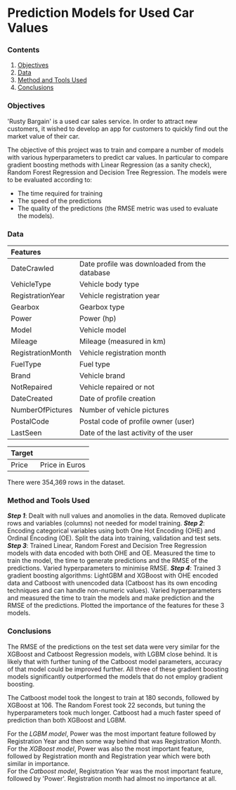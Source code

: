 # Prediction Models for Used Car Values

### Contents
1. [Objectives](https://github.com/SteveLewisUK/datascience_bootcamp_projects/blob/main/predicting_used_car_values/README.md#objective)
2. [Data](https://github.com/SteveLewisUK/datascience_bootcamp_projects/blob/main/predicting_used_car_values/README.md#data)
3. [Method and Tools Used](https://github.com/SteveLewisUK/datascience_bootcamp_projects/blob/main/predicting_used_car_values/README.md#method-and-tools-used)
4. [Conclusions](https://github.com/SteveLewisUK/datascience_bootcamp_projects/blob/main/predicting_used_car_values/README.md#conclusions)



### Objectives
'Rusty Bargain' is a used car sales service.  In order to attract new customers, it wished to develop an app for customers to quickly find out the market value of their car.

The objective of this project was to train and compare a number of models with various hyperparameters to predict car values.  In particular to compare gradient boosting methods with Linear Regression (as a sanity check), Random Forest Regression and Decision Tree Regression.  The models were to be evaluated according to:
- The time required for training
- The speed of the predictions
- The quality of the predictions (the RMSE metric was used to evaluate the models).



### Data
|**Features** |  |
|:------------- | :----------|
|DateCrawled | Date profile was downloaded from the database|
|VehicleType | Vehicle body type|
|RegistrationYear | Vehicle registration year|
|Gearbox | Gearbox type|
|Power | Power (hp)|
|Model | Vehicle model|
|Mileage | Mileage (measured in km)|
|RegistrationMonth | Vehicle registration month|
|FuelType | Fuel type|
|Brand | Vehicle brand|
|NotRepaired | Vehicle repaired or not|
|DateCreated | Date of profile creation|
|NumberOfPictures | Number of vehicle pictures|
|PostalCode | Postal code of profile owner (user)|
|LastSeen | Date of the last activity of the user|

|**Target** |  |
|:------------- | :----------|
|Price | Price in Euros|

There were 354,369 rows in the dataset.



### Method and Tools Used
***Step 1***: Dealt with null values and anomolies in the data. Removed duplicate rows and variables (columns) not needed for model training.
***Step 2***: Encoding categorical variables using both One Hot Encoding (OHE) and Ordinal Encoding (OE). Split the data into training, validation and test sets.
***Step 3***: Trained Linear, Random Forest and Decision Tree Regression models with data encoded with both OHE and OE. Measured the time to train the model, the time to generate predictions and the RMSE of the predictions. Varied hyperparameters to minimise RMSE.
***Step 4***: Trained 3 gradient boosting algorithms: LightGBM and XGBoost with OHE encoded data and Catboost with unencoded data (Catboost has its own encoding techniques and can handle non-numeric values). Varied hyperparameters and measured the time to train the models and make prediction and the RMSE of the predictions.  Plotted the importance of the features for these 3 models.



### Conclusions
The RMSE of the predictions on the test set data were very similar for the XGBoost and Catboost Regression models, with LGBM close behind. It is likely that with further tuning of the Catboost model parameters, accuracy of that model could be improved further. All three of these gradient boosting models significantly outperformed the models that do not employ gradient boosting.

The Catboost model took the longest to train at 180 seconds, followed by XGBoost at 106. The Random Forest took 22 seconds, but tuning the hyperparameters took much longer. Catboost had a much faster speed of prediction than both XGBoost and LGBM.

For the *LGBM model*, Power was the most important feature followed by Registration Year and then some way behind that was Registration Month.\
For the *XGBoost model*, Power was also the most important feature, followed by Registration month and Registration year which were both similar in importance.\
For the *Catboost model*, Registration Year was the most important feature, followed by 'Power'. Registration month had almost no importance at all.
